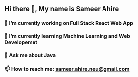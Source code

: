 ## Hi there 👋, My name is Sameer Ahire

### 🔭 I’m currently working on Full Stack React Web App
### 🌱 I’m currently learning Machine Learning and Web Developemnt
### 💬 Ask me about Java 
### 📫 How to reach me: sameer.ahire.neu@gmail.com
       
